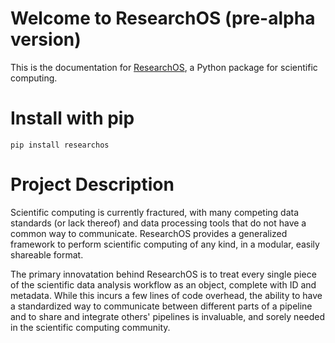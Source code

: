 # Welcome to ResearchOS (pre-alpha version)

This is the documentation for [ResearchOS](https://github.com/ResearchOS/ResearchOS), a Python package for scientific computing.

# Install with pip
```
pip install researchos
```

# Project Description
Scientific computing is currently fractured, with many competing data standards (or lack thereof) and data processing tools that do not have a common way to communicate. ResearchOS provides a generalized framework to perform scientific computing of any kind, in a modular, easily shareable format.

The primary innovatation behind ResearchOS is to treat every single piece of the scientific data analysis workflow as an object, complete with ID and metadata. While this incurs a few lines of code overhead, the ability to have a standardized way to communicate between different parts of a pipeline and to share and integrate others' pipelines is invaluable, and sorely needed in the scientific computing community.
